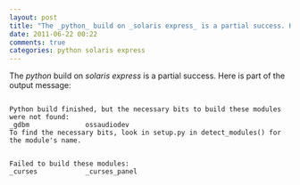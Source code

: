 ```yaml
---
layout: post
title: "The _python_ build on _solaris express_ is a partial success. Here is part of the output message:"
date: 2011-06-22 00:22
comments: true
categories: python solaris express
---
```


The _python_ build on _solaris express_ is a partial success. Here is part of the output message:

```

Python build finished, but the necessary bits to build these modules were not found:
_gdbm              ossaudiodev                        
To find the necessary bits, look in setup.py in detect_modules() for the module's name.


Failed to build these modules:
_curses            _curses_panel                      



```

